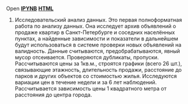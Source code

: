 Open [**IPYNB**](01.Продажа_квартир_в_Санкт-Петербурге_-_анализ_рынка_недвижимости.ipynb) [**HTML**](01.Продажа_квартир_в_Санкт-Петербурге_-_анализ_рынка_недвижимости.html)
01. Исследовательский анализ данных. Это первая полноформатная работа по анализу данных. Она исследует архив объявлений о продаже квартир в Санкт-Петербурге и соседних населённых пунктах, а найденные зависимости и показатели в дальнейшем будут использоваться в системе проверки новых объявлений на валидность. Данные считываются, предобрабатываются, явный мусор отсеивается. Проверяются дубликаты, пропуски. Рассчитываются цены за 1кв.м., строятся графики (всего 26 шт.), связывающие этажность, длительность продажи, расстояние до парков и других объектов со стоимостью жилья. Исследуются вариации цен в течение недели и за 6 лет наблюдений. Рассчитывается зависимость цены 1 квадратного  метра от расстояния до центра города.
